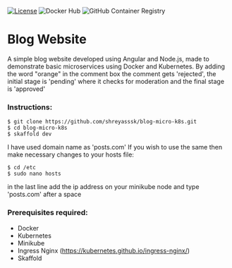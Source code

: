 [![License](https://img.shields.io/badge/License-Apache%202.0-blue.svg)](https://opensource.org/licenses/Apache-2.0)
![Docker Hub](https://github.com/shreyasssk/blog-micro-k8s/workflows/Docker%20Hub/badge.svg)
![GitHub Container Registry](https://github.com/shreyasssk/blog-micro-k8s/workflows/GitHub%20Container%20Registry/badge.svg)
# Blog Website
A simple blog website developed using Angular and Node.js, made to demonstrate basic microservices using Docker and Kubernetes.
By adding the word "orange" in the comment box the comment gets 'rejected', the initial stage is 'pending' where it checks for moderation and the final stage is 'approved'

### Instructions:
```
$ git clone https://github.com/shreyasssk/blog-micro-k8s.git
$ cd blog-micro-k8s
$ skaffold dev
```
I have used domain name as 'posts.com'
If you wish to use the same then make necessary changes to your hosts file:
```
$ cd /etc
$ sudo nano hosts
```
in the last line add the ip address on your minikube node and type 'posts.com' after a space

### Prerequisites required:
- Docker
- Kubernetes
- Minikube
- Ingress Nginx (https://kubernetes.github.io/ingress-nginx/)
- Skaffold
